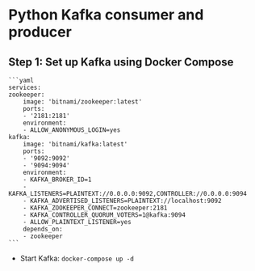 # Python Kafka consumer and producer

## Step 1: Set up Kafka using Docker Compose
    ```yaml
    services:
    zookeeper:
        image: 'bitnami/zookeeper:latest'
        ports:
        - '2181:2181'
        environment:
        - ALLOW_ANONYMOUS_LOGIN=yes
    kafka:
        image: 'bitnami/kafka:latest'
        ports:
        - '9092:9092'
        - '9094:9094'
        environment:
        - KAFKA_BROKER_ID=1
        - KAFKA_LISTENERS=PLAINTEXT://0.0.0.0:9092,CONTROLLER://0.0.0.0:9094
        - KAFKA_ADVERTISED_LISTENERS=PLAINTEXT://localhost:9092
        - KAFKA_ZOOKEEPER_CONNECT=zookeeper:2181
        - KAFKA_CONTROLLER_QUORUM_VOTERS=1@kafka:9094
        - ALLOW_PLAINTEXT_LISTENER=yes
        depends_on:
        - zookeeper
    ```

- Start Kafka:
    `docker-compose up -d`
